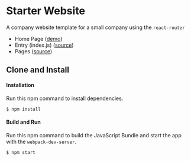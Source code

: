 Starter Website
=====================
A company website template for a small company using the `react-router`

* Home Page ([demo](https://rawgit.com/MoonHighway/learning-react/master/chapter-11/company-website/dist/))
* Entry (index.js) ([source](https://github.com/MoonHighway/learning-react/blob/master/chapter-11/company-website/src/index.js))
* Pages ([source](https://github.com/MoonHighway/learning-react/blob/master/chapter-11/company-website/src/pages.js))

Clone and Install
-------------

#### Installation
Run this npm command to install dependencies.
```
$ npm install
```

#### Build and Run
Run this npm command to build the JavaScript Bundle and start the app with the `webpack-dev-server`.
```
$ npm start
```
